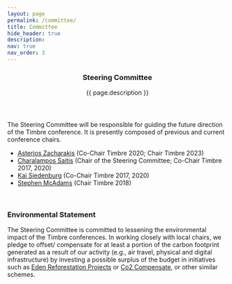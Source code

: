 ```yaml
---
layout: page
permalink: /committee/
title: Committee
hide_header: true
description: 
nav: true
nav_order: 3
---
```


<header class="post-header"> 
    <h3 class="post-title">Steering Committee</h3>
    <p class="post-description">{{ page.description }}</p>
</header>

The Steering Committee will be responsible for guiding the future direction of the Timbre conference. It is presently composed of previous and current conference chairs.

* [Asterios Zacharakis](https://asteriszacharakis.wixsite.com/science) (Co-Chair Timbre 2020; Chair Timbre 2023)
* [Charalampos Saitis](http://comma.eecs.qmul.ac.uk/) (Chair of the Steering Committee; Co-Chair Timbre 2017, 2020)
* [Kai Siedenburg](https://uol.de/en/music-perception) (Co-Chair Timbre 2017, 2020)
* [Stephen McAdams](https://www.mcgill.ca/mpcl/) (Chair Timbre 2018)

<br>
<h3>Environmental Statement</h3>

The Steering Committee is committed to lessening the environmental impact of the Timbre conferences. In working closely with local chairs, we pledge to offset/ compensate for at least a portion of the carbon footprint generated as a result of our activity (e.g., air travel, physical and digital infrastructure) by investing a possible surplus of the budget in initiatives such as [Eden Reforestation Projects](https://www.edenprojects.org/) or [Co2 Compensate](https://www.co2compensate.org/home), or other similar schemes.

<!-- * The Timbre Conference diversity statement (coming soon) -->
<!-- * The Timbre Conference environment statement (coming soon) -->

